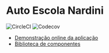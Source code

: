 # Auto Escola Nardini

![CircleCI](https://img.shields.io/circleci/build/github/morricedev/autoescola-nardini)
![Codecov](https://img.shields.io/codecov/c/github/morricedev/autoescola-nardini)

- [Demonstração online da aplicação](https://autoescola-nardini-delta.vercel.app/)
- [Biblioteca de componentes](https://main--609af76feb4e1f0039703c20.chromatic.com/)
